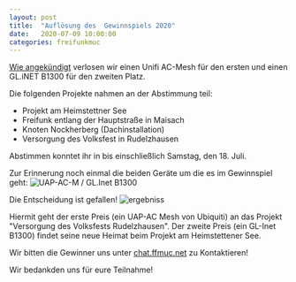 ```yaml
---
layout: post
title:  "Auflösung des  Gewinnspiels 2020"
date:   2020-07-09 10:00:00
categories: freifunkmuc
---
```


 [Wie angekündigt](/freifunkmuc/2020/02/28/gewinnspiel/) verlosen wir einen Unifi AC-Mesh für den ersten und einen GL.iNET B1300 für den zweiten Platz.

Die folgenden Projekte nahmen an der Abstimmung teil:
  - Projekt am Heimstettner See
  - Freifunk entlang der Hauptstraße in Maisach
  - Knoten Nockherberg (Dachinstallation)
  - Versorgung des Volksfest in Rudelzhausen

Abstimmen konntet ihr in bis einschließlich Samstag, den 18. Juli.

Zur Erinnerung noch einmal die beiden Geräte um die es im Gewinnspiel geht:
![UAP-AC-M / GL.Inet B1300](/assets/gewinnspiel-2020.jpg)

Die Entscheidung ist gefallen!
![ergebniss](/assets/gewinnspiel-2020-aufloesung.jpg)

Hiermit geht der erste Preis (ein UAP-AC Mesh von Ubiquiti) an das Projekt "Versorgung des Volksfests Rudelzhausen".
Der zweite Preis (ein GL-Inet B1300) findet seine neue Heimat beim Projekt am Heimstettener See.

Wir bitten die Gewinner uns unter [chat.ffmuc.net](https://chat.ffmuc.net/) zu Kontaktieren!


Wir bedankden uns für eure Teilnahme!
